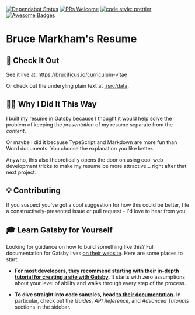[![Dependabot Status](https://api.dependabot.com/badges/status?host=github&repo=brucificus/curriculum-vitae)](https://dependabot.com)
[![PRs Welcome](https://img.shields.io/badge/PRs-welcome-brightgreen.svg?style=flat-square)](http://makeapullrequest.com)
[![code style: prettier](https://img.shields.io/badge/code_style-prettier-ff69b4.svg?style=flat-square)](https://github.com/prettier/prettier)
[![Awesome Badges](https://img.shields.io/badge/badges-awesome-green.svg)](https://github.com/Naereen/badges)
# Bruce Markham's Resume

## 👀 Check It Out

See it live at: https://brucificus.io/curriculum-vitae

Or check out the underyling plain text at [./src/data](https://github.com/brucificus/curriculum-vitae/tree/master/src/data).

## 👨‍🔬 Why I Did It This Way

I built my resume in Gatsby because I thought it would help solve the problem of keeping the _presentation_ of my resume separate from the _content_.

Or maybe I did it because TypeScript and Markdown are more fun than Word documents. You choose the explanation you like better.

Anywho, this also theoretically opens the door on using cool web development tricks to make my resume be more attractive… right after that next project.

## 💡 Contributing

If you suspect you've got a cool suggestion for how this could be better, file a constructively-presented issue or pull request - I'd love to hear from you!

## 🎓 Learn Gatsby for Yourself

Looking for guidance on how to build something like this? Full documentation for Gatsby lives [on their website](https://www.gatsbyjs.org/). Here are some places to start:

- **For most developers, they recommend starting with their [in-depth tutorial for creating a site with Gatsby](https://www.gatsbyjs.org/tutorial/).** It starts with zero assumptions about your level of ability and walks through every step of the process.

- **To dive straight into code samples, head [to their documentation](https://www.gatsbyjs.org/docs/).** In particular, check out the _Guides_, _API Reference_, and _Advanced Tutorials_ sections in the sidebar.
